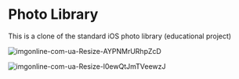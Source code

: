 # Photo Library

This is a clone of the standard iOS photo library (educational project)

![imgonline-com-ua-Resize-AYPNMrURhpZcD](https://user-images.githubusercontent.com/109585128/190136691-2175d6ec-e081-4ca3-b9c8-985bc19bbf9f.jpg)

![imgonline-com-ua-Resize-l0ewQtJmTVeewzJ](https://user-images.githubusercontent.com/109585128/190136843-fcfc972e-f899-4146-8e68-eda04a36f1ea.jpg)
